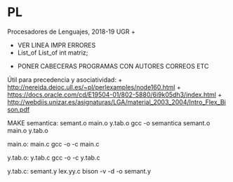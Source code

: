 # PL
Procesadores de Lenguajes, 2018-19 UGR
+ 
+   VER LINEA IMPR ERRORES
+ List_of List_of int matriz;
- PONER CABECERAS PROGRAMAS CON AUTORES CORREOS ETC

Útil para precedencia y asociatividad:
    +   http://nereida.deioc.ull.es/~pl/perlexamples/node160.html
    +   https://docs.oracle.com/cd/E19504-01/802-5880/6i9k05dh3/index.html
    +   http://webdiis.unizar.es/asignaturas/LGA/material_2003_2004/Intro_Flex_Bison.pdf


MAKE
semantica: semant.o main.o y.tab.o
	gcc -o semantica semant.o main.o y.tab.o

main.o: main.c
	gcc -o -c main.c

y.tab.o: y.tab.c
	gcc -o -c y.tab.c

y.tab.c: semant.y lex.yy.c
	bison -v -d -o semant.y
